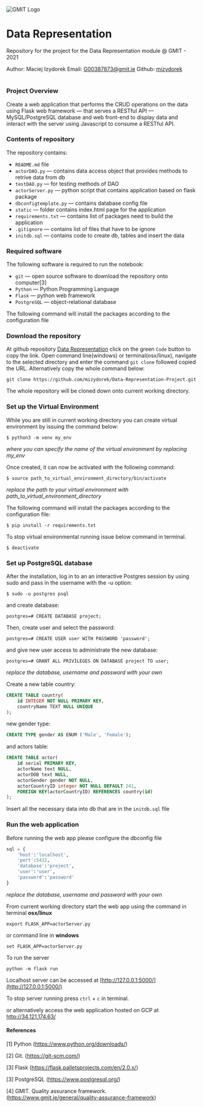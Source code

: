 ![GMIT Logo](http://password.gmit.ie/images/logo.png "GMIT Logos")
# Data Representation

Repository for the project for the Data Representation module @ GMIT - 2021

Author: Maciej Izydorek Email: G00387873@gmit.ie Github: [mizydorek](https://github.com/mizydorek)

#

### Project Overview

Create a web application that performs the CRUD operations on the data using Flask web framework — that serves a RESTful API — MySQL/PostgreSQL database and web front-end to display data and interact with the server using Javascript to consume a RESTful API.

### Contents of repository

The repository contains:

* `README.md` file
* `actorDAO.py` — contains data access object that provides methods to retrive data from db
* `testDAO.py` — for testing methods of DAO
* `actorServer.py` — python script that contains application based on flask package 
* `dbconfigtemplate.py` — contains database config file 
* `static` — folder contains index.html page for the application
* `requirements.txt` — contains list of packages need to build the application
* `.gitignore` — contains list of files that have to be ignore
* `initdb.sql` — contains code to create db, tables and insert the data  

### Required software

The following software is required to run the notebook:

* `git` — open source software to download the repository onto computer[3]
* `Python` — Python Programming Language
* `Flask` — python web framework
* `PostgreSQL` — object-relational database

The following command will install the packages according to the configuration file

### Download the repository

At github repository [Data Representation](https://github.com/mizydorek/Data-Representation-Project) click on the green `Code` button to copy the link. Open command line(windows) or terminal(osx/linux), navigate to the selected directory and enter the command `git clone` followed copied the URL. Alternatively copy the whole command below:

```
git clone https://github.com/mizydorek/Data-Representation-Project.git
```

The whole repository will be cloned down onto current working directory.

### Set up the Virtual Environment

While you are still in current working directory you can create virtual environment by issuing the command below:

```
$ python3 -m venv my_env
```
*where you can specify the name of the virtual environment by replacing my_env*

Once created, it can now be activated with the following command:

```
$ source path_to_virtual_environment_directory/bin/activate
```
*replace the path to your virtual environment with path_to_virtual_environment_directory*


The following command will install the packages according to the configuration file:

```
$ pip install -r requirements.txt
```

To stop virtual environmental running issue below command in terminal. 

```
$ deactivate
```

### Set up PostgreSQL database

After the installation, log in to an an interactive Postgres session by using sudo and pass in the username with the -u option:

```
$ sudo -u postgres psql
```

and create database:

```
postgres=# CREATE DATABASE project;
```

Then, create user and select the password:

```
postgres=# CREATE USER user WITH PASSWORD 'password';
```

and give new user access to administrate the new database:


```
postgres=# GRANT ALL PRIVILEGES ON DATABASE project TO user;
```
*replace the database, username and password with your own*

Create a new table country:

```SQL
CREATE TABLE country(
	id INTEGER NOT NULL PRIMARY KEY,
	countryName TEXT NULL UNIQUE
);
```

new gender type:
```SQL
CREATE TYPE gender AS ENUM ('Male', 'Female');
```

and actors table:

```SQL
CREATE TABLE actor(
	id serial PRIMARY KEY,
	actorName text NULL,
	actorDOB text NULL,
	actorGender gender NOT NULL,
	actorCountryID integer NOT NULL DEFAULT 241,
	FOREIGN KEY(actorCountryID) REFERENCES country(id)
);
```
Insert all the necessary data into db that are in the `initdb.sql` file

### Run the web application

Before running the web app please configure the  dbconfig file 

```python
sql = {
    'host':'localhost', 
    'port':5432, 
    'database':'project', 
    'user':'user', 
    'password':'password'
}
```
*replace the database, username and password with your own*

From current working directory start the web app using the command in terminal **osx/linux** 

```
export FLASK_APP=actorServer.py
```

or command line in **windows**

```
set FLASK_APP=actorServer.py
```

To run the server

```
python -m flask run
```

Localhost server can be accessed at [http://127.0.0.1:5000/](http://127.0.0.1:5000/)

To stop server running press `ctrl` + `c` in terminal.  

or alternatively access the web application hosted on GCP at http://34.121.174.63/

#### References 

[1] Python (https://www.python.org/downloads/) 

[2] Git. (https://git-scm.com/)

[3] Flask (https://flask.palletsprojects.com/en/2.0.x/)

[3] PostgreSQL (https://www.postgresql.org/)

[4] GMIT. Quality assurance framework. (https://www.gmit.ie/general/quality-assurance-framework)
